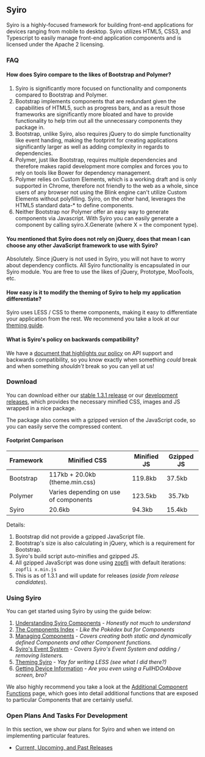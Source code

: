 ## Syiro ##

Syiro is a highly-focused framework for building front-end applications for devices ranging from mobile to desktop. Syiro utilizes HTML5, CSS3, and Typescript to easily manage front-end application components and is licensed under the Apache 2 licensing.

### FAQ ###

#### How does Syiro compare to the likes of Bootstrap and Polymer? ####

1. Syiro is significantly more focused on functionality and components compared to Bootstrap and Polymer.
2. Bootstrap implements components that are redundant given the capabilities of HTML5, such as progress bars, and as a result those frameworks are significantly more bloated and have to provide functionality to help trim out all the unnecessary components they package in.
3. Bootstrap, unlike Syiro, also requires jQuery to do simple functionality like event handing, making the footprint for creating applications significantly larger as well as adding complexity in regards to dependencies.
4. Polymer, just like Bootstrap, requires multiple dependencies and therefore makes rapid development more complex and forces you to rely on tools like Bower for dependency management.
5. Polymer relies on Custom Elements, which is a working draft and is only supported in Chrome, therefore not friendly to the web as a whole, since users of any browser not using the Blink engine can't utilize Custom Elements without polyfilling. Syiro, on the other hand, leverages the HTML5 standard data-* to define components.
6. Neither Bootstrap nor Polymer offer an easy way to generate components via Javascript. With Syiro you can easily generate a component by calling syiro.X.Generate (where X = the component type).

#### You mentioned that Syiro does not rely on jQuery, does that mean I can choose any other JavaScript framework to use with Syiro? ####

Absolutely. Since jQuery is not used in Syiro, you will not have to worry about dependency conflicts. All Syiro functionality is encapsulated in our Syiro module. You are free to use the likes of jQuery, Prototype, MooTools, etc.

#### How easy is it to modify the theming of Syiro to help my application differentiate? ####

Syiro uses LESS / CSS to theme components, making it easy to differentiate your application from the rest. We recommend you take a look at our [theming guide](https://github.com/StroblIndustries/Syiro/wiki/Theming).

#### What is Syiro's policy on backwards compatibility? ####

We have a [document that highlights our policy](https://github.com/StroblIndustries/Syiro/wiki/API-Support-Policy) on API support and backwards compatibility, so you know exactly when something *could* break and when something *shouldn't* break so you can yell at us!

### Download ###

You can download either our [stable 1.3.1 release](https://github.com/StroblIndustries/Syiro/blob/master/stable.tar.gz) or our [development releases](https://github.com/StroblIndustries/Syiro/blob/master/devel.tar.gz), which provides the necessary minified CSS, images and JS wrapped in a nice package.

The package also comes with a gzipped version of the JavaScript code, so you can easily serve the compressed content.

#### Footprint Comparison ####

Framework | Minified CSS | Minified JS | Gzipped JS
--------------- | ----------------- | --------------- | --------------
Bootstrap | 117kb + 20.0kb (theme.min.css)| 119.8kb | 37.5kb
Polymer | Varies depending on use of components | 123.5kb | 35.7kb
Syiro | 20.6kb | 94.3kb | 15.4kb

Details:

1. Bootstrap did not provide a gzipped JavaScript file.
2. Bootstrap's size is also calculating in jQuery, which is a requirement for Bootstrap.
3. Syiro's build script auto-minifies and gzipped JS.
4. All gzipped  JavaScript was done using [zopfli](https://code.google.com/p/zopfli/) with default iterations: `zopfli x.min.js`
5. This is as of 1.3.1 and will update for releases (*aside from release candidates*).

### Using Syiro ###

You can get started using Syiro by using the guide below:

1. [Understanding Syiro Components](https://github.com/StroblIndustries/Syiro/wiki/Understanding-Syiro-Components) - *Honestly not much to understand*
2. [The Components Index](https://github.com/StroblIndustries/Syiro/wiki/Component-Index) - *Like the Pokèdex but for Components*
3. [Managing Components](https://github.com/StroblIndustries/Syiro/wiki/Managing-Components) - *Covers creating both static and dynamically defined Components and other Component functions.*
4. [Syiro's Event System](https://github.com/StroblIndustries/Syiro/wiki/Event-System) - *Covers Syiro's Event System and adding / removing listeners.*
5. [Theming Syiro](https://github.com/StroblIndustries/Syiro/wiki/Theming) - *Yay for writing LESS (see what I did there?)*
6. [Getting Device Information](https://github.com/StroblIndustries/Syiro/wiki/Getting-Device-Information) - *Are you even using a FullHDOrAbove screen, bro?*

We also highly recommend you take a look at the [Additional Component Functions](https://github.com/StroblIndustries/Syiro/wiki/Additional-Component-Functions) page, which goes into detail additional functions that are exposed to particular Components that are certainly useful.

### Open Plans And Tasks For Development ###

In this section, we show our plans for Syiro and when we intend on implementing particular features.

- [Current, Upcoming, and Past Releases](https://github.com/StroblIndustries/Syiro/wiki/Releases)
